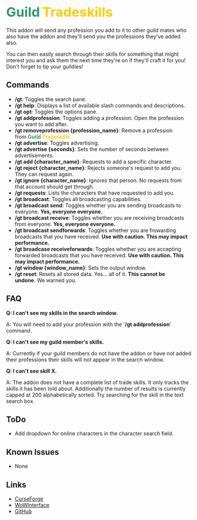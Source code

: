 <p><h1><span style="font-size: 36px; color: #339966;"><strong>Guild</strong></span>&nbsp;<span style="font-size: 36px; color: #ffcc00;"><strong>Tradeskills</strong></span></h1></p>
<p><span style="font-size: 14px;">This addon will send any profession you add to it to other guild mates who also have the addon and they'll send you the professions they've added also.</span></p>
<p><span style="font-size: 14px;">You can then easily search through their skills for something that might interest you and ask them the next time they're on if they'll craft it for you! Don't forget to tip your guildies!</span></p>
<h2>Commands</h2>
<ul>
	<li><strong>/gt</strong>: Toggles the search pane.</li>
	<li><strong>/gt help</strong>: Displays a list of available slash commands and descriptions.</li>
	<li><strong>/gt opt</strong>: Toggles the options pane.</li>
	<li><strong>/gt addprofession</strong>: Toggles adding a profession. Open the profession you want to add after.</li>
	<li><strong>/gt removeprofession {profession_name}</strong>: Remove a profession from&nbsp;<strong><span style="color: #339966;">Guild</span></strong>&nbsp;<strong><span style="color: #ffcc00;">Tradeskills</span></strong></li>
	<li><strong>/gt advertise</strong>: Toggles advertising.</li>
	<li><strong>/gt advertise {seconds}</strong>: Sets the number of seconds between advertisements.</li>
	<li><strong>/gt add {character_name}</strong>: Requests to add a specific character.</li>
	<li><strong>/gt reject {character_name}</strong>: Rejects someone's request to add you. They can request again.</li>
	<li><strong>/gt ignore {character_name}</strong>: Ignores that person. No requests from that account should get through.</li>
	<li><strong>/gt requests</strong>: Lists the characters that have requested to add you.</li>
	<li><strong>/gt broadcast</strong>: Toggles all broadcasting capabilities.</li>
	<li><strong>/gt broadcast send</strong>: Toggles whether you are sending broadcasts to everyone. <strong>Yes, everyone everyone.</strong></li>
	<li><strong>/gt broadcast receive</strong>: Toggles whether you are receiving broadcasts from everyone. <strong>Yes, everyone everyone.</strong></li>
	<li><strong>/gt broadcast sendforwards</strong>: Toggles whether you are frowarding broadcasts that you have received. <strong>Use with caution. This may impact performance.</strong></li>
	<li><strong>/gt broadcase receiveforwards</strong>: Toggles whether you are accepting forwarded broadcasts that you have received. <strong>Use with caution. This may impact performance.</strong>
	<li><strong>/gt window {window_name}</strong>: Sets the output window.</li>
	<li><strong>/gt reset</strong>: Resets all stored data. Yes... all of it.&nbsp;<strong>This cannot be undone</strong>.&nbsp;We warned you.</li>
</ul>
<h2>FAQ</h2>
<p><strong>Q: I can't see my skills in the search window.</strong></p>
<p>A: You will need to add your profession with the '<strong>/gt addprofession</strong>' command.</p>
<p><strong>Q: I can't see my guild member's skills.</strong></p>
<p>A: Currently if your guild members do not have the addon or have not added their professions their skills will not appear in the search window.</p>
<p><strong>Q: I can't see skill X.</strong></p>
<p>A: The addon does not have a complete list of trade skills. It only tracks the skills it has been told about. Additionally the number of results is currently capped at 200 alphabetically sorted. Try searching for the skill in the text search box.</p>
<h2>ToDo</h2>
<ul>
	<li>Add dropdown for online characters in the character search field.</li>
</ul>
<h2>Known Issues</h2>
<ul>
	<li>None</li>
</ul>
<h2>Links</h2>
<ul>
	<li><a href="https://www.curseforge.com/wow/addons/guild-tradeskills" target="_blank">CurseForge</a></li>
	<li><a href="https://www.wowinterface.com/downloads/info25573-GuildTradeskills.html" target="_blank">WoWInterface</a></li>
	<li><a href="https://github.com/Chalos-Atiesh/GuildTradeskills" target="_blank">GitHub</a></li>
</ul>
